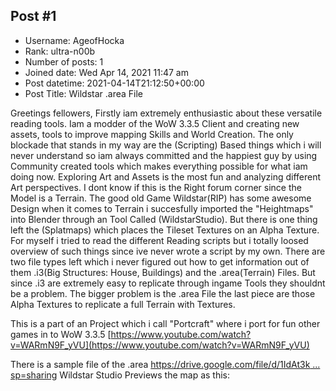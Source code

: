 ## Post #1
- Username: AgeofHocka
- Rank: ultra-n00b
- Number of posts: 1
- Joined date: Wed Apr 14, 2021 11:47 am
- Post datetime: 2021-04-14T21:12:50+00:00
- Post Title: Wildstar .area File

Greetings fellowers,
Firstly iam extremely enthusiastic about these versatile reading tools. Iam a modder of the WoW 3.3.5 Client and creating new assets, tools to improve mapping Skills and World Creation. The only blockade that stands in my way are the (Scripting) Based things which i will never understand so iam always committed and the happiest guy by using Community created tools which makes everything possible for what iam doing now. Exploring Art and Assets is the most fun and analyzing different Art perspectives. I dont know if this is the Right forum corner since the Model is a Terrain.
The good old Game Wildstar(RIP) has some awesome Design when it comes to Terrain i succesfully imported the "Heightmaps" into Blender through an Tool Called (WildstarStudio). But there is one thing left the (Splatmaps) which places the Tileset Textures on an Alpha Texture. For myself i tried to read the different Reading scripts but i totally loosed overview of such things since ive never wrote a script by my own. There are two file types left which i never figured out how to get information out of them .i3(Big Structures: House, Buildings) and the .area(Terrain) Files. But since .i3 are extremely easy to replicate through ingame Tools they shouldnt be a problem. The bigger problem is the .area File the last piece are those Alpha Textures to replicate a full Terrain with Textures.

This is a part of an Project which i call "Portcraft" where i port for fun other games in to WoW 3.3.5
[https://www.youtube.com/watch?v=WARmN9F_yVU](https://www.youtube.com/watch?v=WARmN9F_yVU)

There is a sample file of the .area
[https://drive.google.com/file/d/1IdAt3k ... sp=sharing](https://drive.google.com/file/d/1IdAt3kEFBXkX-JzuTqKJEzTx0ifeMNL3/view?usp=sharing)
Wildstar Studio Previews the map as this:
